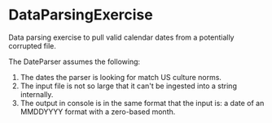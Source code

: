 # DataParsingExercise
Data parsing exercise to pull valid calendar dates from a potentially corrupted file.

The DateParser assumes the following:
1) The dates the parser is looking for match US culture norms. 
2) The input file is not so large that it can't be ingested into a string internally. 
3) The output in console is in the same format that the input is: a date of an MMDDYYYY format with a zero-based month.

